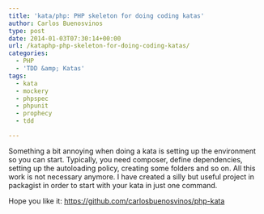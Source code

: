```yaml
---
title: 'kata/php: PHP skeleton for doing coding katas'
author: Carlos Buenosvinos
type: post
date: 2014-01-03T07:30:14+00:00
url: /kataphp-php-skeleton-for-doing-coding-katas/
categories:
  - PHP
  - 'TDD &amp; Katas'
tags:
  - kata
  - mockery
  - phpspec
  - phpunit
  - prophecy
  - tdd

---
```

Something a bit annoying when doing a kata is setting up the environment so you can start. Typically, you need composer, define dependencies, setting up the autoloading policy, creating some folders and so on. All this work is not necessary anymore. I have created a silly but useful project in packagist in order to start with your kata in just one command.

<!--more-->

Hope you like it: <https://github.com/carlosbuenosvinos/php-kata>